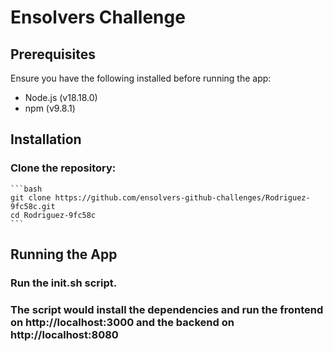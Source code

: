 # Ensolvers Challenge

## Prerequisites
Ensure you have the following installed before running the app:

- Node.js (v18.18.0)
- npm (v9.8.1)

## Installation
### Clone the repository:

    ```bash
    git clone https://github.com/ensolvers-github-challenges/Rodriguez-9fc58c.git
    cd Rodriguez-9fc58c
    ```

## Running the App

### Run the init.sh script.
### The script would install the dependencies and run the frontend on http://localhost:3000 and the backend on http://localhost:8080